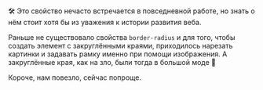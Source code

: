 
🛠 Это свойство нечасто встречается в повседневной работе, но знать о нём стоит хотя бы из уважения к истории развития веба.

Раньше не существовало свойства `border-radius` и для того, чтобы создать элемент с закруглёнными краями, приходилось нарезать картинки и задавать рамку именно при помощи изображения. А закруглённые края, как на зло, были тогда в большой моде 🤯

Короче, нам повезло, сейчас попроще.
